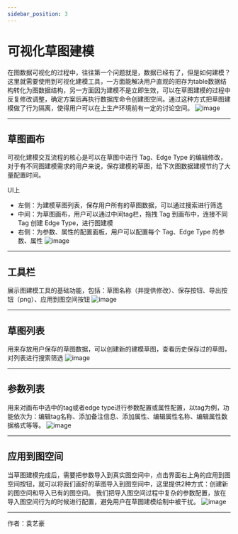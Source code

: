 ```yaml
---
sidebar_position: 3
---
```

# 可视化草图建模

在图数据可视化的过程中，往往第一个问题就是，数据已经有了，但是如何建模？这里就需要使用到可视化建模工具，一方面能解决用户直观的把存为table数据结构转化为图数据结构，另一方面因为建模不是立即生效，可以在草图建模的过程中反复修改调整，确定方案后再执行数据库命令创建图空间。通过这种方式把草图建模做了行为隔离，使得用户可以在上生产环境前有一定的讨论空间。
![image](https://github.com/yyh0808/blog-graphdocs/raw/master/img/schema-1.png)

----

## 草图画布

可视化建模交互流程的核心是可以在草图中进行 Tag、Edge Type 的编辑修改，对于有不同图建模需求的用户来说，保存建模的草图，给下次图数据建模节约了大量配置时间。

UI上
* 左侧：为建模草图列表，保存用户所有的草图数据，可以通过搜索进行筛选
* 中间：为草图画布，用户可以通过中间tag栏，拖拽 Tag 到画布中，连接不同 Tag 创建 Edge Type，进行图建模
* 右侧：为参数、属性的配置面板，用户可以配置每个 Tag、Edge Type 的参数、属性
![image](https://github.com/yyh0808/blog-graphdocs/raw/master/img/schema-2.png)

----

## 工具栏

展示图建模工具的基础功能，包括：草图名称（并提供修改）、保存按钮、导出按钮（png）、应用到图空间按钮
![image](https://github.com/yyh0808/blog-graphdocs/raw/master/img/schema-4.png)

----

## 草图列表

用来存放用户保存的草图数据，可以创建新的建模草图，查看历史保存过的草图，对列表进行搜索筛选
![image](https://github.com/yyh0808/blog-graphdocs/raw/master/img/schema-5.png)

----

## 参数列表

用来对画布中选中的tag或者edge type进行参数配置或属性配置，以tag为例，功能依次为：编辑tag名称、添加备注信息、添加属性、编辑属性名称、编辑属性数据格式等等。
![image](https://github.com/yyh0808/blog-graphdocs/raw/master/img/schema-6.png)

----

## 应用到图空间

当草图建模完成后，需要把参数导入到真实图空间中，点击界面右上角的应用到图空间按钮，就可以将我们画好的草图导入到图空间中，这里提供2种方式：创建新的图空间和导入已有的图空间。
我们把导入图空间过程中复杂的参数配置，放在导入图空间行为的时候进行配置，避免用户在草图建模绘制中被干扰。
![image](https://github.com/yyh0808/blog-graphdocs/raw/master/img/schema-7.png)

----

作者：袁艺豪

